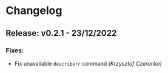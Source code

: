 # Changelog
## Release: v0.2.1 - 23/12/2022
### Fixes:
* Fix unavailable `describerr` command *(Krzysztof Czeronko)*
